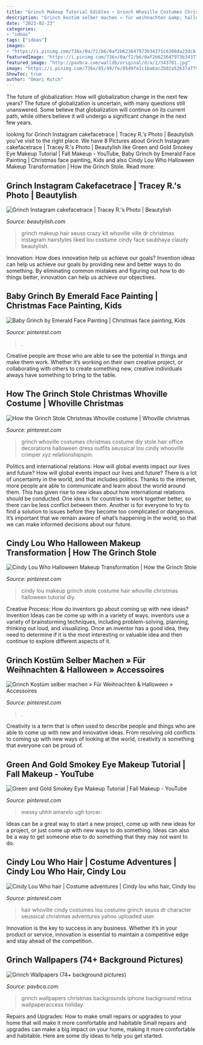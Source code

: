 ```yaml
---
title: "Grinch Makeup Tutorial Edibles ~ Grinch Whoville Costumes Christmas Costume Diy Stole Hair Office Decorations Halloween Dress Outfits Seussical Lou Cindy Whooville Crimper Xyz Relationshipspin"
description: "Grinch kostüm selber machen » für weihnachten &amp; halloween » accessoires"
date: "2023-02-23"
categories:
- "ideas"
tags: ["ideas"]
images:
- "https://i.pinimg.com/736x/0a/f2/b6/0af2b623647973b34371c6308da23dc6.jpg"
featuredImage: "https://i.pinimg.com/736x/0a/f2/b6/0af2b623647973b34371c6308da23dc6.jpg"
featured_image: "http://pavbca.com/walldb/original/d/a/2/343701.jpg"
image: "https://i.pinimg.com/736x/85/49/fe/8549fe1c1ba6ac2b02a52637a779c152--whoville-hair-whoville-costumes.jpg"
ShowToc: true
author: "Omari Kutch"
---
```



The future of globalization: How will globalization change in the next few years?
The future of globalization is uncertain, with many questions still unanswered. Some believe that globalization will continue on its current path, while others believe it will undergo a significant change in the next few years.

	

		
looking for Grinch Instagram cakefacetrace | Tracey R.&#039;s Photo | Beautylish you've visit to the right place. We have 8 Pictures about Grinch Instagram cakefacetrace | Tracey R.&#039;s Photo | Beautylish like Green and Gold Smokey Eye Makeup Tutorial | Fall Makeup - YouTube, Baby Grinch by Emerald Face Painting | Christmas face painting, Kids and also Cindy Lou Who Halloween Makeup Transformation | How the Grinch Stole. Read more:
		
    
## Grinch Instagram Cakefacetrace | Tracey R.&#039;s Photo | Beautylish

<img loading=lazy src="http://dy6g3i6a1660s.cloudfront.net/a4gvNagYYjwywzzXDCyNgQTeBkA/tl-a5/grinch-instagram-cakefacetrace-.jpg" onerror="this.onerror=null;this.src='https://tse4.mm.bing.net/th?id=OIP.WklVVq1gM7YPAGyFMT0E1QHaJg&amp;pid=15.1';" alt="Grinch Instagram cakefacetrace | Tracey R.&#039;s Photo | Beautylish">

_Source: beautylish.com_

>grinch makeup hair seuss crazy kit whoville ville dr christmas instagram hairstyles liked lou costume cindy face saubhaya claudy beautylish. 

	

Innovation: How does innovation help us achieve our goals?
Invention ideas can help us achieve our goals by providing new and better ways to do something. By eliminating common mistakes and figuring out how to do things better, innovation can help us achieve our objectives.

    
## Baby Grinch By Emerald Face Painting | Christmas Face Painting, Kids

<img loading=lazy src="https://i.pinimg.com/736x/0a/f2/b6/0af2b623647973b34371c6308da23dc6.jpg" onerror="this.onerror=null;this.src='https://tse2.mm.bing.net/th?id=OIP.gPgtjDdJKBOffG-XvZXXSgHaHa&amp;pid=15.1';" alt="Baby Grinch by Emerald Face Painting | Christmas face painting, Kids">

_Source: pinterest.com_

>. 

	

Creative people are those who are able to see the potential in things and make them work. Whether it’s working on their own creative project, or collaborating with others to create something new, creative individuals always have something to bring to the table.

    
## How The Grinch Stole Christmas Whoville Costume | Whoville Christmas

<img loading=lazy src="https://i.pinimg.com/originals/fe/de/d8/feded8937f68f07b207063af15822dfe.jpg" onerror="this.onerror=null;this.src='https://tse1.mm.bing.net/th?id=OIP.NSW05hr69B1GOs2F41Y1kgHaJ6&amp;pid=15.1';" alt="How the Grinch Stole Christmas Whoville costume | Whoville christmas">

_Source: pinterest.com_

>grinch whoville costumes christmas costume diy stole hair office decorations halloween dress outfits seussical lou cindy whooville crimper xyz relationshipspin. 

	

Politics and international relations: How will global events impact our lives and future?
How will global events impact our lives and future? There is a lot of uncertainty in the world, and that includes politics. Thanks to the internet, more people are able to communicate and learn about the world around them. This has given rise to new ideas about how international relations should be conducted. 
One idea is for countries to work together better, so there can be less conflict between them. Another is for everyone to try to find a solution to issues before they become too complicated or dangerous. It’s important that we remain aware of what’s happening in the world, so that we can make informed decisions about our future.

    
## Cindy Lou Who Halloween Makeup Transformation | How The Grinch Stole

<img loading=lazy src="https://i.pinimg.com/originals/eb/4b/3c/eb4b3c8a17ef9d949f48d5b66d9e93a4.jpg" onerror="this.onerror=null;this.src='https://tse2.mm.bing.net/th?id=OIP.Wy6ZIWCIs1ITSYyuZ9V17AHaEK&amp;pid=15.1';" alt="Cindy Lou Who Halloween Makeup Transformation | How the Grinch Stole">

_Source: pinterest.com_

>cindy lou makeup grinch stole costume hair whoville christmas halloween tutorial diy. 

	

Creative Process: How do inventors go about coming up with new ideas?
Invention Ideas can be come up with in a variety of ways. inventors use a variety of brainstorming techniques, including problem-solving, planning, thinking out loud, and visualizing. Once an inventor has a good idea, they need to determine if it is the most interesting or valuable idea and then continue to explore different aspects of it.

    
## Grinch Kostüm Selber Machen » Für Weihnachten &amp; Halloween » Accessoires

<img loading=lazy src="https://i.pinimg.com/736x/36/20/17/3620174f5426e518d8f95d38eed3f487.jpg" onerror="this.onerror=null;this.src='https://tse3.mm.bing.net/th?id=OIP.86DIEjysufcG_jrp2du3egHaHa&amp;pid=15.1';" alt="Grinch Kostüm selber machen » Für Weihnachten &amp; Halloween » Accessoires">

_Source: pinterest.com_

>. 

	

Creativity is a term that is often used to describe people and things who are able to come up with new and innovative ideas. From resolving old conflicts to coming up with new ways of looking at the world, creativity is something that everyone can be proud of.

    
## Green And Gold Smokey Eye Makeup Tutorial | Fall Makeup - YouTube

<img loading=lazy src="https://i.pinimg.com/originals/48/f0/e0/48f0e0bf648daaefbbd7fb72c5d4ad8b.jpg" onerror="this.onerror=null;this.src='https://tse3.mm.bing.net/th?id=OIP.YD9TGxh8SkKuG9lXtMRyxAHaEK&amp;pid=15.1';" alt="Green and Gold Smokey Eye Makeup Tutorial | Fall Makeup - YouTube">

_Source: pinterest.com_

>messy uhhh amarelo ugh torcer. 

	

Ideas can be a great way to start a new project, come up with new ideas for a project, or just come up with new ways to do something. Ideas can also be a way to get someone else to do something that they may not want to do.

    
## Cindy Lou Who Hair | Costume Adventures | Cindy Lou Who Hair, Cindy Lou

<img loading=lazy src="https://i.pinimg.com/736x/85/49/fe/8549fe1c1ba6ac2b02a52637a779c152--whoville-hair-whoville-costumes.jpg" onerror="this.onerror=null;this.src='https://tse4.mm.bing.net/th?id=OIP.cEMzzGVqgcWHOnoxm1nRRwHaJ3&amp;pid=15.1';" alt="Cindy Lou Who hair | Costume adventures | Cindy lou who hair, Cindy lou">

_Source: pinterest.com_

>hair whoville cindy costumes lou costume grinch seuss dr character seussical christmas adventures yahoo uploaded user. 

	

Innovation is the key to success in any business. Whether it’s in your product or service, innovation is essential to maintain a competitive edge and stay ahead of the competition.

    
## Grinch Wallpapers (74+ Background Pictures)

<img loading=lazy src="http://pavbca.com/walldb/original/d/a/2/343701.jpg" onerror="this.onerror=null;this.src='https://tse1.mm.bing.net/th?id=OIP.zv-JvN4RNacQEI3qn58EKAHaNK&amp;pid=15.1';" alt="Grinch Wallpapers (74+ background pictures)">

_Source: pavbca.com_

>grinch wallpapers christmas backgrounds iphone background retina wallpaperaccess holiday. 

	

Repairs and Upgrades: How to make small repairs or upgrades to your home that will make it more comfortable and habitable
Small repairs and upgrades can make a big impact on your home, making it more comfortable and habitable. Here are some diy ideas to help you get started.

